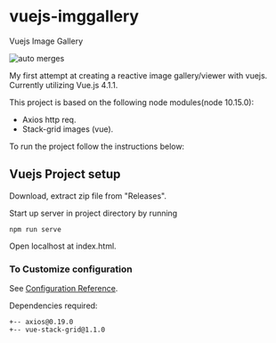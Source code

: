 # vuejs-imggallery

Vuejs Image Gallery


![auto merges](https://github.com/chrdek/vuejs-imggallery/workflows/auto%20merges/badge.svg)
<br/>

My first attempt at creating a reactive image gallery/viewer with vuejs. Currently utilizing Vue.js 4.1.1.

This project is based on the following node modules(node 10.15.0):
- Axios http req.
- Stack-grid images (vue).

To run the project follow the instructions below:

## Vuejs Project setup
Download, extract zip file from &quot;Releases&quot;.

Start up server in project directory by running
```
npm run serve
```
Open localhost at index.html.

### To Customize configuration
See [Configuration Reference](https://cli.vuejs.org/config/).

Dependencies required:
```
+-- axios@0.19.0
+-- vue-stack-grid@1.1.0
```
